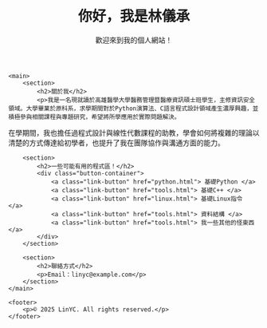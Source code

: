 
<html lang="zh-TW">
<head>
    <meta charset="UTF-8">
    <link rel="stylesheet" href="style.css">
</head>
<body>
    <header>
        <h1>你好，我是林儀承</h1>
        <p>歡迎來到我的個人網站！</p>
    </header>

    <main>
        <section>
            <h2>關於我</h2>
            <p>我是一名現就讀於高雄醫學大學醫務管理暨醫療資訊碩士班學生，主修資訊安全領域。大學畢業於原科系，求學期間對於Python演算法、C語言程式設計領域產生濃厚興趣，並積極參與相關課程與專題研究，希望將所學應用於實際問題解決。
在學期間，我也擔任過程式設計與線性代數課程的助教，學會如何將複雜的理論以清楚的方式傳達給初學者，也提升了我在團隊協作與溝通方面的能力。
</p>
        </section>

        <section>
            <h2>一些可能有用的程式區！</h2>
            <div class="button-container">
                <a class="link-button" href="python.html"> 基礎Python </a>
                <a class="link-button" href="tools.html"> 基礎C++ </a>
                <a class="link-button" href="linux.html"> 基礎Linux指令 </a>
                <a class="link-button" href="tools.html"> 資料結構 </a>
                <a class="link-button" href="tools.html"> 我一些其他的怪東西 </a>
            </div>
        </section>

        <section>
            <h2>聯絡方式</h2>
            <p>Email：linyc@example.com</p>
        </section>
    </main>

    <footer>
        <p>© 2025 LinYC. All rights reserved.</p>
    </footer>
</body>
</html>

